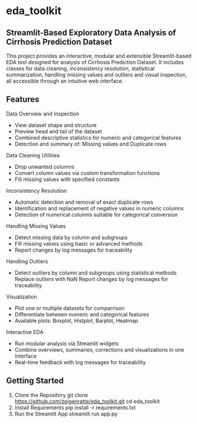 # eda_toolkit
Streamlit-Based Exploratory Data Analysis of Cirrhosis Prediction Dataset
---
This project provides an interactive, modular and extensible Streamlit-based EDA 
tool designed for analysis of Cirrhosis Prediction Dataset.
It includes classes for data cleaning, inconsistency resolution, 
statistical summarization, handling missing values and outliers and 
visual inspection, all accessible through an intuitive web interface.

## Features
Data Overview and Inspection
- View dataset shape and structure
- Preview head and tail of the dataset
- Combined descriptive statistics for numeric and categorical features
- Detection and summary of: Missing values and Duplicate rows

Data Cleaning Utilities
- Drop unwanted columns
- Convert column values via custom transformation functions
- Fill missing values with specified constants

Inconsistency Resolution
- Automatic detection and removal of exact duplicate rows
- Identification and replacement of negative values in numeric columns
- Detection of numerical columns suitable for categorical conversion


Handling Missing Values
- Detect missing data by column and subgroups
- Fill missing values using basic or advanced methods
- Report changes by log messages for traceability

Handling Outliers
- Detect outliers by column and subgroups using statistical methods
   Replace outliers with NaN
   Report changes by log messages for traceability

Visualization
- Plot one or multiple datasets for comparrison
- Differentiate between numeric and categorical features
- Available plots: Boxplot, Histplot, Barplot, Heatmap

Interactive EDA
- Run modular analysis via Streamlit widgets
- Combine overviews, summaries, corrections and visualizations in one interface
- Real-time feedback with log messages for traceability

## Getting Started
1. Clone the Repository
git clone https://github.com/zeigenratte/eda_toolkit.git
cd eda_toolkit
2. Install Requirements
pip install -r requirements.txt
3. Run the Streamlit App
streamlit run app.py


